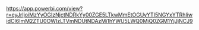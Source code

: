 https://app.powerbi.com/view?r=eyJrIjoiMzYyOGIzNjctNDRkYy00ZGE5LTkwMmEtOGUyYTI5NGYxYTRhIiwidCI6ImM2ZTU0OWIzLTVmNDUtNDAzMi1hYWU5LWQ0MjQ0ZGM1YjJjNCJ9
